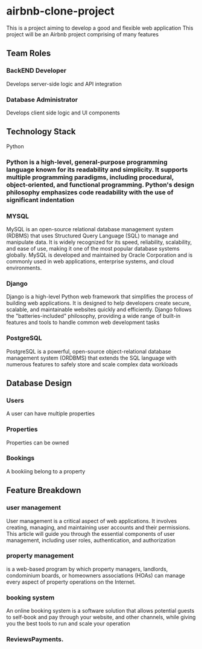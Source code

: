 # airbnb-clone-project
This is a project aiming to develop a good and flexible web application
This project will be an Airbnb project comprising of many features
## Team Roles
### BackEND Developer
Develops server-side logic and API integration

### Database Administrator
Develops client side logic and UI components

## Technology Stack
Python
### Python is a high-level, general-purpose programming language known for its readability and simplicity. It supports multiple programming paradigms, including procedural, object-oriented, and functional programming. Python's design philosophy emphasizes code readability with the use of significant indentation
### MYSQL
MySQL is an open-source relational database management system (RDBMS) that uses Structured Query Language (SQL) to manage and manipulate data. It is widely recognized for its speed, reliability, scalability, and ease of use, making it one of the most popular database systems globally. MySQL is developed and maintained by Oracle Corporation and is commonly used in web applications, enterprise systems, and cloud environments.
### Django
Django is a high-level Python web framework that simplifies the process of building web applications. It is designed to help developers create secure, scalable, and maintainable websites quickly and efficiently. Django follows the "batteries-included" philosophy, providing a wide range of built-in features and tools to handle common web development tasks
### PostgreSQL
PostgreSQL is a powerful, open-source object-relational database management system (ORDBMS) that extends the SQL language with numerous features to safely store and scale complex data workloads


## Database Design
### Users
A user can have multiple properties 
### Properties
Properties can be owned
### Bookings
A bookiing belong to a property

## Feature Breakdown
### user management
User management is a critical aspect of web applications. It involves creating, managing, and maintaining user accounts and their permissions. This article will guide you through the essential components of user management, including user roles, authentication, and authorization
### property management
is a web-based program by which property managers, landlords, condominium boards, or homeowners associations (HOAs) can manage every aspect of property operations on the Internet.
### booking system
An online booking system is a software solution that allows potential guests to self-book and pay through your website, and other channels, while giving you the best tools to run and scale your operation



### ReviewsPayments.



